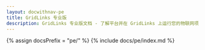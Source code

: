 ```yaml
---
layout: docwithnav-pe
title: GridLinks 专业版
description: GridLinks 专业版文档 - 了解平台并在 GridLinks 上运行您的物联网项目
---
```


{% assign docsPrefix = "pe/" %}
{% include docs/pe/index.md %}